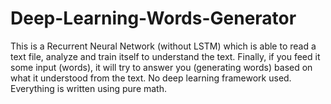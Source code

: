 # Deep-Learning-Words-Generator
This is a Recurrent Neural Network (without LSTM) which is able to read a text file, analyze and train itself to understand the text. Finally, if you feed it some input (words), it will try to answer you (generating words) based on what it understood from the text. No deep learning framework used. Everything is written using pure math.
